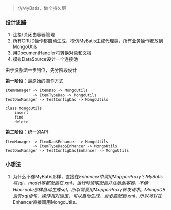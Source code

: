 > 仿MyBatis，做个持久层

### 设计思路
1. 连接/关闭由容器管理
2. 所有CRUD操作都自动生成，模仿MyBatis生成代理类，所有业务操作都放到MongoUtils
3. 用DocumentHandler将转换对象和文档
4. 模拟DataSource设计一个连接池

由于没办法一步到位，先分阶段设计

**第一阶段**：最原始的操作方式
```
ItemManager -> ItemDao -> MongoUtils
            -> ItemTypeDao -> MongoUtils
TestDaoManager -> TestConfigDao -> MongoUtils

class MongoUtils
    insert
    find
    delete
```

**第二阶段**：统一的API
```
ItemManager -> ItemDao$Enhancer -> MongoUtils
            -> ItemTypeDao$Enhancer -> MongoUtils
TestDaoManager -> TestConfigDao$Enhancer -> MongoUtils
```

### 小想法
1. 为什么不像MyBatis那样，直接在$Enhancer中调用MapperProxy？
MyBatis将sql、model等都配置在.xml，运行时读取配置并注册到容器，不像Hibernate那样自动生成sql，所以需要用MapperProxy转发请求。
MongoDB没有sql语句，操作相对固定，可以自动生成，没必要配到.xml，所以可以在$Enhancer直接调用MongoUtils。